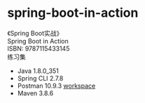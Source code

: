 # spring-boot-in-action
《Spring Boot实战》  
Spring Boot in Action  
ISBN: 9787115433145  
练习集  
- Java 1.8.0_351
- Spring CLI 2.7.8
- Postman 10.9.3 [workspace](https://www.postman.com/sbrace-postman/workspace/spring-boot-in-action)
- Maven 3.8.6